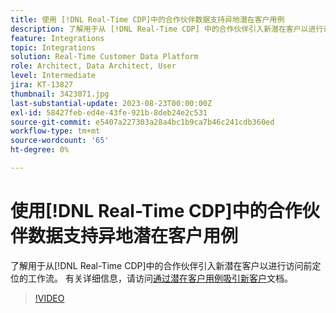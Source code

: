 ```yaml
---
title: 使用 [!DNL Real-Time CDP]中的合作伙伴数据支持异地潜在客户用例
description: 了解用于从 [!DNL Real-Time CDP] 中的合作伙伴引入新潜在客户以进行访问前定位的工作流。 
feature: Integrations
topic: Integrations
solution: Real-Time Customer Data Platform
role: Architect, Data Architect, User
level: Intermediate
jira: KT-13827
thumbnail: 3423071.jpg
last-substantial-update: 2023-08-23T00:00:00Z
exl-id: 58427feb-ed4e-43fe-921b-8deb24e2c531
source-git-commit: e5407a227303a28a4bc1b9ca7b46c241cdb360ed
workflow-type: tm+mt
source-wordcount: '65'
ht-degree: 0%

---
```


# 使用[!DNL Real-Time CDP]中的合作伙伴数据支持异地潜在客户用例

了解用于从[!DNL Real-Time CDP]中的合作伙伴引入新潜在客户以进行访问前定位的工作流。 有关详细信息，请访问[通过潜在客户用例吸引新客户](https://experienceleague.adobe.com/docs/experience-platform/rtcdp/use-cases/partner-data/prospecting.html)文档。

>[!VIDEO](https://video.tv.adobe.com/v/3423071/?learn=on)
